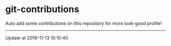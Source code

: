 # git-contributions

Auto add some contributions on this repository for more look-good profile!

---

Update at 2019-11-13 15:10:40
